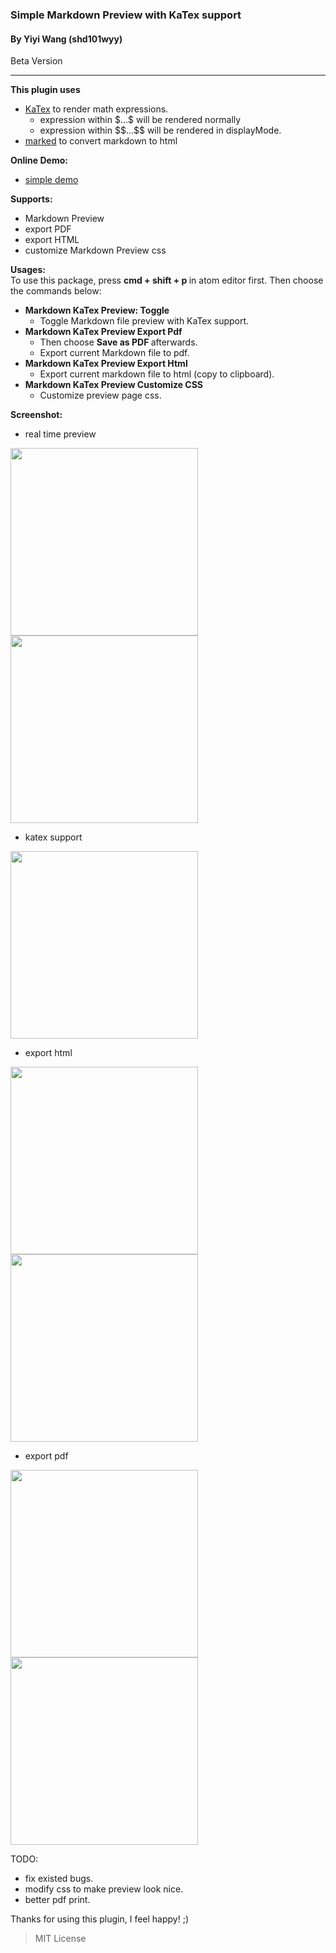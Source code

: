 ### Simple Markdown Preview with KaTex support
#### By Yiyi Wang (shd101wyy)
Beta Version

---
<strong>This plugin uses</strong>
- [KaTex](https://github.com/Khan/KaTeX) to render math expressions.
    - expression within $\$...\$$ will be rendered normally
    - expression within $\$\$...\$\$$ will be rendered in displayMode.
- [marked](https://github.com/chjj/marked) to convert markdown to html

<strong>Online Demo:  </strong>
- [simple demo](https://rawgit.com/shd101wyy/atom-markdown-katex/master/index_katex.html)

<strong>Supports:</strong>
- Markdown Preview
- export PDF
- export HTML
- customize Markdown Preview css

<strong>Usages:</strong>  
To use this package, press <strong> cmd + shift + p </strong> in atom editor first. Then choose the commands below:
- <strong>Markdown KaTex Preview: Toggle</strong>
    - Toggle Markdown file preview with KaTex support.
- <strong>Markdown KaTex Preview Export Pdf </strong>
    - Then choose <strong> Save as PDF </strong> afterwards.
    - Export current Markdown file to pdf.
- <strong>Markdown KaTex Preview Export Html</strong>
    - Export current markdown file to html (copy to clipboard).
- <strong>Markdown KaTex Preview Customize CSS</strong>
    - Customize preview page css.

<strong>Screenshot:  </strong>
- real time preview  
<img src="https://raw.githubusercontent.com/shd101wyy/atom-markdown-katex/master/screenshot/0.png" height="300">  

<img src="https://raw.githubusercontent.com/shd101wyy/atom-markdown-katex/master/screenshot/1.png" height="300">  

- katex support  
<img src="https://raw.githubusercontent.com/shd101wyy/atom-markdown-katex/master/screenshot/2.png" height="300">  

- export html  
<img src="https://raw.githubusercontent.com/shd101wyy/atom-markdown-katex/master/screenshot/3.png" height="300">  

<img src="https://raw.githubusercontent.com/shd101wyy/atom-markdown-katex/master/screenshot/4.png" height="300">  

- export pdf  
<img src="https://raw.githubusercontent.com/shd101wyy/atom-markdown-katex/master/screenshot/5.png" height="300">  

<img src="https://raw.githubusercontent.com/shd101wyy/atom-markdown-katex/master/screenshot/6.png" height="300">  




TODO:
- fix existed bugs.
- modify css to make preview look nice.
- better pdf print.

Thanks for using this plugin, I feel happy! ;)


> MIT License
